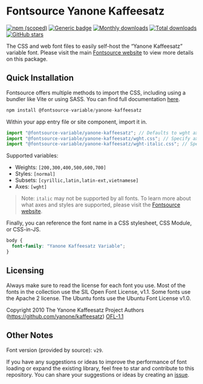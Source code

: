 # Fontsource Yanone Kaffeesatz

[![npm (scoped)](https://img.shields.io/npm/v/@fontsource-variable/yanone-kaffeesatz?color=brightgreen)](https://www.npmjs.com/package/@fontsource-variable/yanone-kaffeesatz) [![Generic badge](https://img.shields.io/badge/fontsource-passing-brightgreen)](https://github.com/fontsource/fontsource) [![Monthly downloads](https://badgen.net/npm/dm/@fontsource-variable/yanone-kaffeesatz)](https://github.com/fontsource/fontsource) [![Total downloads](https://badgen.net/npm/dt/@fontsource-variable/yanone-kaffeesatz)](https://github.com/fontsource/fontsource) [![GitHub stars](https://img.shields.io/github/stars/fontsource/fontsource.svg?style=social&label=Star)](https://github.com/fontsource/fontsource/stargazers)

The CSS and web font files to easily self-host the “Yanone Kaffeesatz” variable font. Please visit the main [Fontsource website](https://fontsource.org/fonts/yanone-kaffeesatz) to view more details on this package.

## Quick Installation

Fontsource offers multiple methods to import the CSS, including using a bundler like Vite or using SASS. You can find full documentation [here](https://fontsource.org/docs/getting-started/introduction).

```javascript
npm install @fontsource-variable/yanone-kaffeesatz
```

Within your app entry file or site component, import it in.

```javascript
import "@fontsource-variable/yanone-kaffeesatz"; // Defaults to wght axis
import "@fontsource-variable/yanone-kaffeesatz/wght.css"; // Specify axis
import "@fontsource-variable/yanone-kaffeesatz/wght-italic.css"; // Specify axis and style
```

Supported variables:
- Weights: `[200,300,400,500,600,700]`
- Styles: `[normal]`
- Subsets: `[cyrillic,latin,latin-ext,vietnamese]`
- Axes: `[wght]`

> Note: `italic` may not be supported by all fonts. To learn more about what axes and styles are supported, please visit the [Fontsource website](https://fontsource.org/fonts/yanone-kaffeesatz).

Finally, you can reference the font name in a CSS stylesheet, CSS Module, or CSS-in-JS.

```css
body {
  font-family: "Yanone Kaffeesatz Variable";
}
```

## Licensing
Always make sure to read the license for each font you use. Most of the fonts in the collection use the SIL Open Font License, v1.1. Some fonts use the Apache 2 license. The Ubuntu fonts use the Ubuntu Font License v1.0.

Copyright 2010 The Yanone Kaffeesatz Project Authors (https://github.com/yanone/kaffeesatz)
[OFL-1.1](http://scripts.sil.org/OFL)

## Other Notes
Font version (provided by source): `v29`.

If you have any suggestions or ideas to improve the performance of font loading or expand the existing library, feel free to star and contribute to this repository. You can share your suggestions or ideas by creating an [issue](https://github.com/fontsource/fontsource/issues).